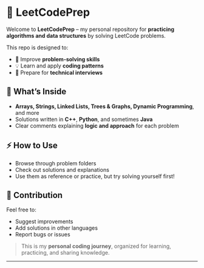 # 📝 LeetCodePrep

Welcome to **LeetCodePrep** – my personal repository for **practicing algorithms and data structures** by solving LeetCode problems.  

This repo is designed to:  
- 🚀 Improve **problem-solving skills**  
- 💡 Learn and apply **coding patterns**  
- 🎯 Prepare for **technical interviews**  

## 🐾 What’s Inside
- **Arrays, Strings, Linked Lists, Trees & Graphs, Dynamic Programming**, and more  
- Solutions written in **C++**, **Python**, and sometimes **Java**  
- Clear comments explaining **logic and approach** for each problem  

## ⚡ How to Use
- Browse through problem folders  
- Check out solutions and explanations  
- Use them as reference or practice, but try solving yourself first!  

## 🤝 Contribution
Feel free to:  
- Suggest improvements  
- Add solutions in other languages  
- Report bugs or issues  

> This is my **personal coding journey**, organized for learning, practicing, and sharing knowledge.  

---

